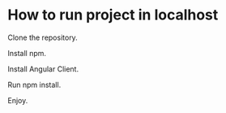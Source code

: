 # How to run project in localhost

Clone the repository. 

Install npm.

Install Angular Client.

Run npm install. 

Enjoy.

